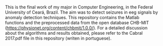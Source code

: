 This is the final work of my major in Computer Engineering, in the Federal University of Ceará, Brazil. The aim was to detect seizures in eeg signals by anomaly detection techniques. This repository contains the Matlab functions and the preprocessed data from the open database CHB-MIT (https://physionet.org/content/chbmit/1.0.0/). For a detailed discussion about the algorithms and results obtained, please refer to the Cabral 2017.pdf file in this repository (writen in portuguese).
